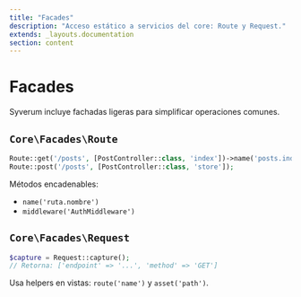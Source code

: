 ```yaml
---
title: "Facades"
description: "Acceso estático a servicios del core: Route y Request."
extends: _layouts.documentation
section: content
---
```


# Facades

Syverum incluye fachadas ligeras para simplificar operaciones comunes.

## `Core\Facades\Route`

```php
Route::get('/posts', [PostController::class, 'index'])->name('posts.index');
Route::post('/posts', [PostController::class, 'store']);
```

Métodos encadenables:

- `name('ruta.nombre')`
- `middleware('AuthMiddleware')`

## `Core\Facades\Request`

```php
$capture = Request::capture();
// Retorna: ['endpoint' => '...', 'method' => 'GET']
```

Usa helpers en vistas: `route('name')` y `asset('path')`.

